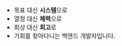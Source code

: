 - 목표 대신  **시스템**으로
- 열정 대신  **체력**으로
- 회상 대신  **회고**로
- 기회를 찾아다니는 백엔드 개발자입니다.
<!--
**plan11plan/plan11plan** is a ✨ _special_ ✨ repository because its `README.md` (this file) appears on your GitHub profile.

Here are some ideas to get you started:

- 🔭 I’m currently working on ...
- 🌱 I’m currently learning ...
- 👯 I’m looking to collaborate on ...
- 🤔 I’m looking for help with ...
- 💬 Ask me about ...
- 📫 How to reach me: ...
- 😄 Pronouns: ...
- ⚡ Fun fact: ...
-->
